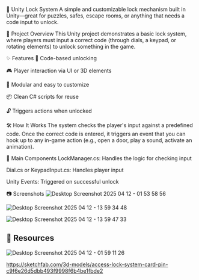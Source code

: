 🔐 Unity Lock System
A simple and customizable lock mechanism built in Unity—great for puzzles, safes, escape rooms, or anything that needs a code input to unlock.

📁 Project Overview
This Unity project demonstrates a basic lock system, where players must input a correct code (through dials, a keypad, or rotating elements) to unlock something in the game.

✨ Features
🔢 Code-based unlocking

🎮 Player interaction via UI or 3D elements

🧩 Modular and easy to customize

📦 Clean C# scripts for reuse

🔓 Triggers actions when unlocked

🛠️ How It Works
The system checks the player's input against a predefined code. Once the correct code is entered, it triggers an event that you can hook up to any in-game action (e.g., open a door, play a sound, activate an animation).

🔧 Main Components
LockManager.cs: Handles the logic for checking input

Dial.cs or KeypadInput.cs: Handles player input

Unity Events: Triggered on successful unlock

📷 Screenshots
![Desktop Screenshot 2025 04 12 - 01 53 58 56](https://github.com/user-attachments/assets/864b33eb-4423-4ea9-98de-f1e0555be80a)

![Desktop Screenshot 2025 04 12 - 13 59 34 48](https://github.com/user-attachments/assets/1efad809-77cf-4d93-bc7e-ffa2f78439fb)

![Desktop Screenshot 2025 04 12 - 13 59 47 33](https://github.com/user-attachments/assets/d007ecd9-2633-4a7c-85b7-e5c3d9382a54)

## 🔗 Resources

![Desktop Screenshot 2025 04 12 - 01 59 11 26](https://github.com/user-attachments/assets/cb20679b-525c-4e81-989c-c7da94ec1f71)

https://sketchfab.com/3d-models/access-lock-system-card-pin-c9f6e26d5dbb493f9998f6b4be1fbde2
